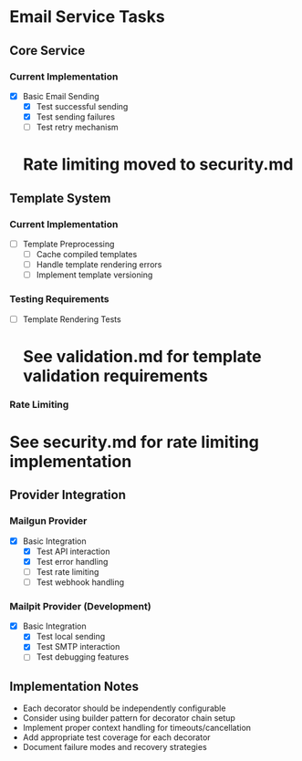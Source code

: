 # Email Service Tasks

## Core Service
### Current Implementation
- [x] Basic Email Sending
  - [x] Test successful sending
  - [x] Test sending failures
  - [ ] Test retry mechanism
  # Rate limiting moved to security.md

## Template System
### Current Implementation
- [ ] Template Preprocessing
  - [ ] Cache compiled templates
  - [ ] Handle template rendering errors
  - [ ] Implement template versioning

### Testing Requirements
- [ ] Template Rendering Tests
  # See validation.md for template validation requirements

### Rate Limiting
# See security.md for rate limiting implementation

## Provider Integration
### Mailgun Provider
- [x] Basic Integration
  - [x] Test API interaction
  - [x] Test error handling
  - [ ] Test rate limiting
  - [ ] Test webhook handling

### Mailpit Provider (Development)
- [x] Basic Integration
  - [x] Test local sending
  - [x] Test SMTP interaction
  - [ ] Test debugging features

## Implementation Notes
- Each decorator should be independently configurable
- Consider using builder pattern for decorator chain setup
- Implement proper context handling for timeouts/cancellation
- Add appropriate test coverage for each decorator
- Document failure modes and recovery strategies
